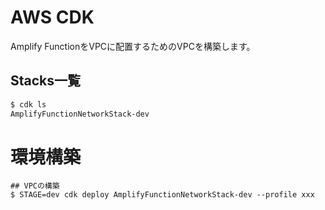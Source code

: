 # AWS CDK

Amplify FunctionをVPCに配置するためのVPCを構築します。

## Stacks一覧

```bash
$ cdk ls
AmplifyFunctionNetworkStack-dev
```

# 環境構築

```
## VPCの構築
$ STAGE=dev cdk deploy AmplifyFunctionNetworkStack-dev --profile xxx
```